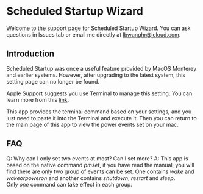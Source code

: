 # Scheduled Startup Wizard
Welcome to the support page for Scheduled Startup Wizard. You can ask questions in Issues tab or email me directly at lbwanghr@icloud.com.

## Introduction
Scheduled Startup was once a useful feature provided by MacOS Monterey and earlier systems. However, after upgrading to the latest system, this setting page can no longer be found.

Apple Support suggests you use Terminal to manage this setting. You can learn more from this [link](https://support.apple.com/guide/mac-help/schedule-your-mac-to-turn-on-or-off-mchl40376151/mac).

This app provides the terminal command based on your settings, and you just need to paste it into the Terminal and execute it. Then you can return to the main page of this app to view the power events set on your mac.

## FAQ
Q: Why can I only set two events at most? Can I set more?
A: This app is based on the native command *pmset*, if you have read the manual, you will find there are only two group of events can be set. One contains *wake* and *wakeorpoweron* and another contains *shutdown*, *restart* and *sleep*.  
Only *one* command can take effect in each group.
